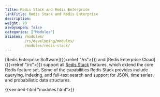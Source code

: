 ```yaml
---
Title: Redis Stack and Redis Enterprise
linkTitle: Redis Stack and Redis Enterprise
description:
weight: 70
alwaysopen: false
categories: ["Modules"]
aliases: /modules/
         /rs/developing/modules/
         /modules/redis-stack/
---
```


[Redis Enterprise Software]({{<relref "/rs">}}) and [Redis Enterprise Cloud]({{<relref "/rc">}}) support all [Redis Stack](https://redis.io/docs/stack/) features, which extend the core Redis feature set. Some of the capabilities Redis Stack provides include querying, indexing, and full-text search and support for JSON, time series, and probabilistic data structures.

{{<embed-html "modules.html">}}

